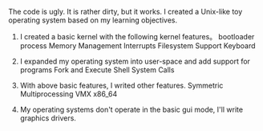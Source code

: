 The code is ugly. It is rather dirty, but it works. I created a Unix-like toy operating system based on my learning objectives.

1. I created a basic kernel with the following kernel features。
bootloader
process
Memory Management
Interrupts
Filesystem Support
Keyboard 

2. I expanded my operating system into user-space and add support for programs
Fork and Execute
Shell
System Calls

3. With above basic features, I writed other features.
Symmetric Multiprocessing
VMX
x86_64

4. My operating systems don't operate in the basic gui mode, I'll write graphics drivers.
